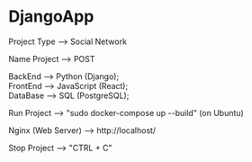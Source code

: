 # DjangoApp
Project Type  -->  Social Network

Name Project  -->  POST

BackEnd   -->  Python       (Django);\
FrontEnd  -->  JavaScript   (React);\
DataBase  -->  SQL          (PostgreSQL);

Run Project   -->   "sudo docker-compose up --build" (on Ubuntu)

Nginx (Web Server)  -->   http://localhost/

Stop Project   -->  "CTRL + C"